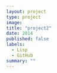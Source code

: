 ```yaml
---
layout: project
type: project
image: 
title: "project2"
date: 2014
published: false
labels:
  - Lisp
  - GitHub
summary: ""
---
```

